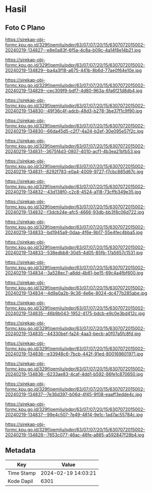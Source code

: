 # Hasil

## Foto C Plano

https://sirekap-obj-formc.kpu.go.id/329f/pemilu/pdpr/63/07/07/20/15/6307072015002-20240219-134827--e8e0a83f-6f5a-4c8a-b09c-4a14f8e14b21.jpg

https://sirekap-obj-formc.kpu.go.id/329f/pemilu/pdpr/63/07/07/20/15/6307072015002-20240219-134829--ba4a3f18-a675-441b-8b6d-77ae0f64e10e.jpg

https://sirekap-obj-formc.kpu.go.id/329f/pemilu/pdpr/63/07/07/20/15/6307072015002-20240219-134829--cec309f9-bdf7-4d80-963a-6fa6f21d8db4.jpg

https://sirekap-obj-formc.kpu.go.id/329f/pemilu/pdpr/63/07/07/20/15/6307072015002-20240219-134830--49f36c4f-adcb-48d3-b278-3be37f1c9f90.jpg

https://sirekap-obj-formc.kpu.go.id/329f/pemilu/pdpr/63/07/07/20/15/6307072015002-20240219-134830--66da45d5-c2f7-4a24-b2ef-30e095e57f2c.jpg

https://sirekap-obj-formc.kpu.go.id/329f/pemilu/pdpr/63/07/07/20/15/6307072015002-20240219-134831--3675f4d3-0807-4010-acf1-4b3ea21bfb53.jpg

https://sirekap-obj-formc.kpu.go.id/329f/pemilu/pdpr/63/07/07/20/15/6307072015002-20240219-134831--8292f783-e0a4-4009-9727-f7cbc885d67c.jpg

https://sirekap-obj-formc.kpu.go.id/329f/pemilu/pdpr/63/07/07/20/15/6307072015002-20240219-134832--43d138f0-c2c8-4524-a118-73cffb349e35.jpg

https://sirekap-obj-formc.kpu.go.id/329f/pemilu/pdpr/63/07/07/20/15/6307072015002-20240219-134832--f3dcb24e-afc5-4666-93db-bb3f8c06d722.jpg

https://sirekap-obj-formc.kpu.go.id/329f/pemilu/pdpr/63/07/07/20/15/6307072015002-20240219-134833--bd1945a9-0daa-4f6e-9b17-55e4fec4bba5.jpg

https://sirekap-obj-formc.kpu.go.id/329f/pemilu/pdpr/63/07/07/20/15/6307072015002-20240219-134833--538edbb8-30d5-4d05-85fb-17a5657c1531.jpg

https://sirekap-obj-formc.kpu.go.id/329f/pemilu/pdpr/63/07/07/20/15/6307072015002-20240219-134834--3a528ec7-a8dd-4b61-be15-69c4a4fbf600.jpg

https://sirekap-obj-formc.kpu.go.id/329f/pemilu/pdpr/63/07/07/20/15/6307072015002-20240219-134834--4d9a0a2b-9c36-4e6e-8024-dc477b285abe.jpg

https://sirekap-obj-formc.kpu.go.id/329f/pemilu/pdpr/63/07/07/20/15/6307072015002-20240219-134835--46b9b043-1952-4175-bdcb-e9c0e3bd412c.jpg

https://sirekap-obj-formc.kpu.go.id/329f/pemilu/pdpr/63/07/07/20/15/6307072015002-20240219-134835--44330bef-fa24-4aa3-becb-a0f07a5fc8fd.jpg

https://sirekap-obj-formc.kpu.go.id/329f/pemilu/pdpr/63/07/07/20/15/6307072015002-20240219-134836--e33948c6-7bcb-442f-91ed-800169601971.jpg

https://sirekap-obj-formc.kpu.go.id/329f/pemilu/pdpr/63/07/07/20/15/6307072015002-20240219-134836--6233ae83-4caf-4dd1-b592-86fe1c870650.jpg

https://sirekap-obj-formc.kpu.go.id/329f/pemilu/pdpr/63/07/07/20/15/6307072015002-20240219-134837--7e36d397-b06d-4f45-9f08-eaaff3edde4c.jpg

https://sirekap-obj-formc.kpu.go.id/329f/pemilu/pdpr/63/07/07/20/15/6307072015002-20240219-134837--99e4c507-7e49-4814-9e1c-1ad7ac55784c.jpg

https://sirekap-obj-formc.kpu.go.id/329f/pemilu/pdpr/63/07/07/20/15/6307072015002-20240219-134828--7653c077-46ac-46fe-a885-a592847f28b4.jpg


## Metadata

| Key        | Value               |
| ---------- | ------------------- |
| Time Stamp | 2024-02-19 14:03:21 |
| Kode Dapil | 6301                |



